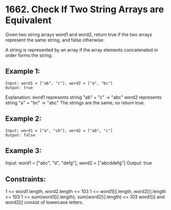 # 1662. Check If Two String Arrays are Equivalent

Given two string arrays word1 and word2, return true if the two arrays represent the same string, and false otherwise.

A string is represented by an array if the array elements concatenated in order forms the string.


## Example 1:

    Input: word1 = ["ab", "c"], word2 = ["a", "bc"]
    Output: true
Explanation:
word1 represents string "ab" + "c" -> "abc"
word2 represents string "a" + "bc" -> "abc"
The strings are the same, so return true.


## Example 2:

    Input: word1 = ["a", "cb"], word2 = ["ab", "c"]
    Output: false

## Example 3:

Input: word1  = ["abc", "d", "defg"], word2 = ["abcddefg"]
Output: true
 

## Constraints:

1 <= word1.length, word2.length <= 103
1 <= word1[i].length, word2[i].length <= 103
1 <= sum(word1[i].length), sum(word2[i].length) <= 103
word1[i] and word2[i] consist of lowercase letters.

